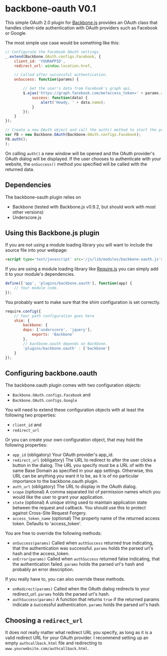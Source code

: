 backbone-oauth V0.1
===================

This simple OAuth 2.0 plugin for [Backbone.js](http://backbone.js) provides an OAuth class that handles client-side authentication with OAuth providers such as Facebook or Google.

The most simple use case would be something like this:

```javascript
// Configurate the Facebook OAuth settings.
_.extend(Backbone.OAuth.configs.Facebook, {
    client_id: 'YOURAPPID',
    redirect_url: window.location.href,

    // Called after successful authentication.
    onSuccess: function(params) {

        // Get the user's data from Facebook's graph api.
        $.ajax('https://graph.facebook.com/me?access_token=' + params.access_token, {
            success: function(data) {
                alert('Howdy, ' + data.name);
            }
        });
    }
});

// Create a new OAuth object and call the auth() method to start the process.
var FB = new Backbone.OAuth(Backbone.OAuth.configs.Facebook);
FB.auth();
);
```

On calling ```auth()``` a new window will be opened and the OAuth provider's OAuth dialog will be displayed. If the user chooses to authenticate with your website, the ```onSuccess()``` method you specified will be called with the returned data.

Dependencies
------------

The backbone-oauth plugin relies on
* Backbone (tested with Backbone.js v0.9.2, but should work with most other versions)
* Underscore.js

Using this Backbone.js plugin
-----------------------------

If you are not using a module loading library you will want to include the source file into your webpage:

```html
<script type='text/javascript' src='/js/lib/modules/backbone-oauth.js'></script>
```

If you are using a module loading library like [Require.js](http://require.js) you can simply add it to your module's dependencies.

```javascript
define(['app', 'plugins/backbone.oauth'], function(app) {
    // Your module code.
});
```

You probably want to make sure that the shim configuration is set correctly.

```javascript
require.config({
    // Your path configuration goes here
    shim: {
        backbone: {
        deps: ['underscore', 'jquery'],
            exports: 'Backbone'
        },
        // backbone.oauth depends on Backbone.
        'plugins/backbone.oauth' : ['backbone']
    }
});  
```

Configuring backbone.oauth
--------------------------

The backbone.oauth plugin comes with two configuration objects:

* ```Backbone.OAuth.configs.Facebook``` and
* ```Backbone.OAuth.configs.Google```

You will need to extend these configuration objects with at least the following two properties:

* ```client_id``` and
* ```redirect_url```

Or you can create your own configuration object, that may hold the following properties:

* ```app_id``` (obligatory) Your OAuth provider's app_id.
* ```redirect_url``` (obligatory) The URL to redirect to after the user clicks a button in the dialog. The URL you specify must be a URL of with the same Base Domain as specified in your app settings. Otherwise, this URL can be anything you want it to be, as it is of no particular importance to the backbone.oauth plugin.
* ```auth_url``` (obligatory) The URL to display in the OAuth dialog.
* ```scope``` (optional) A comma separated list of permission names which you would like the user to grant your application.
* ```state``` (optional) A unique string used to maintain application state between the request and callback. You should use this to protect against Cross-Site Request Forgery.
* ```access_token_name``` (optional) The property name of the returned access token. Defaults to 'access_token'.

You are free to override the following methods:

* ```onSuccess(params)``` Called when ```authSuccess``` returned true indicating, that the authentication was successful. ```params``` holds the parsed url's hash and the access_token.
* ```onError(params)``` Called when ```authSuccess``` returned false indicating, that the authentication failed. ```params``` holds the parsed url's hash and probably an error description.

If you really have to, you can also override these methods.

* ```onRedirect(params)``` Called when the OAuth dialog redirects to your redirect_url. ```params``` holds the parsed url's hash.
* ```authSuccess(params)``` A function that returns ```true``` if the returned params indicate a successful authentication. ```params``` holds the parsed url's hash.

Choosing a ```redirect_url```
-----------------------------

It does not really matter what redirect URL you specify, as long as it is a valid redirect URL for your OAuth provider. I recommend setting up an empty ```authcallback.html``` file and redirecting to ```www.yourwebsite.com/authcallback.html```.